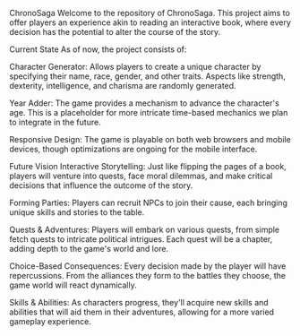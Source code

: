 ChronoSaga
Welcome to the repository of ChronoSaga. This project aims to offer players an experience akin to reading an interactive book, where every decision has the potential to alter the course of the story.

Current State
As of now, the project consists of:

Character Generator: Allows players to create a unique character by specifying their name, race, gender, and other traits. Aspects like strength, dexterity, intelligence, and charisma are randomly generated.

Year Adder: The game provides a mechanism to advance the character's age. This is a placeholder for more intricate time-based mechanics we plan to integrate in the future.

Responsive Design: The game is playable on both web browsers and mobile devices, though optimizations are ongoing for the mobile interface.

Future Vision
Interactive Storytelling: Just like flipping the pages of a book, players will venture into quests, face moral dilemmas, and make critical decisions that influence the outcome of the story.

Forming Parties: Players can recruit NPCs to join their cause, each bringing unique skills and stories to the table.

Quests & Adventures: Players will embark on various quests, from simple fetch quests to intricate political intrigues. Each quest will be a chapter, adding depth to the game's world and lore.

Choice-Based Consequences: Every decision made by the player will have repercussions. From the alliances they form to the battles they choose, the game world will react dynamically.

Skills & Abilities: As characters progress, they'll acquire new skills and abilities that will aid them in their adventures, allowing for a more varied gameplay experience.
